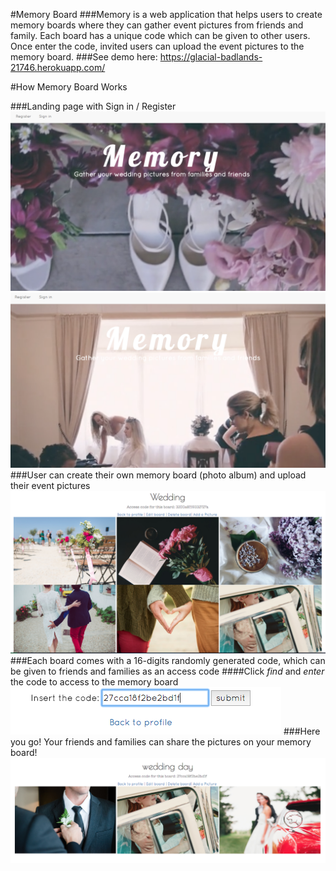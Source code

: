 #Memory Board
###Memory is a web application that helps users to create memory boards where they can gather event pictures from friends and family. Each board has a unique code which can be given to other users. Once enter the code, invited users can upload the event pictures to the memory board.
###See demo here: https://glacial-badlands-21746.herokuapp.com/

#How Memory Board Works

###Landing page with Sign in / Register
![landingPicture](./public/landingPicture.png)
![landingPicture2](./public/landingPicture2.png)
###User can create their own memory board (photo album) and upload their event pictures
![MemoryBoard1.png](./public/MemoryBoard1.png)
###Each board comes with a 16-digits randomly generated code, which can be given to friends and families as an access code
####Click *find* and *enter* the code to access to the memory board
![AccessCode.png](./public/AccessCode.png)
###Here you go! Your friends and families can share the pictures on your memory board!
![MemoryBoard2](./public/MemoryBoard2.png)
